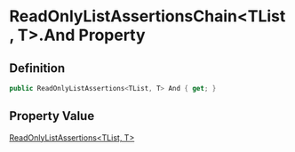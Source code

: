 # ReadOnlyListAssertionsChain&lt;TList, T&gt;.And Property
## Definition

```c#
public ReadOnlyListAssertions<TList, T> And { get; }
```

## Property Value

[ReadOnlyListAssertions&lt;TList, T&gt;](MrKWatkins.Assertions.ReadOnlyListAssertions-2.md)
